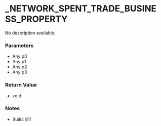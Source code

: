 # _NETWORK_SPENT_TRADE_BUSINESS_PROPERTY

No description available.

### Parameters
* Any p0
* Any p1
* Any p2
* Any p3

### Return Value
* void

### Notes
* Build: 811

